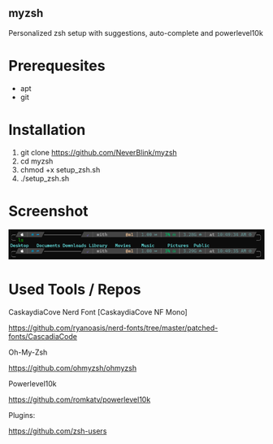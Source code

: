 ## myzsh
Personalized zsh setup with suggestions, auto-complete and powerlevel10k

# Prerequesites
- apt
- git

# Installation
1. git clone https://github.com/NeverBlink/myzsh
2. cd myzsh
3. chmod +x setup_zsh.sh
4. ./setup_zsh.sh

# Screenshot
![Alt text](/screenshots/screenshot_1.png?raw=true "Optional Title")

# Used Tools / Repos
CaskaydiaCove Nerd Font [CaskaydiaCove NF Mono]

https://github.com/ryanoasis/nerd-fonts/tree/master/patched-fonts/CascadiaCode

Oh-My-Zsh

https://github.com/ohmyzsh/ohmyzsh

Powerlevel10k

https://github.com/romkatv/powerlevel10k

Plugins:

https://github.com/zsh-users